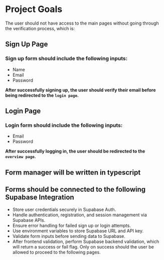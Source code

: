 # Project Goals

The user should not have access to the main pages without going through the verification process, which is:

## Sign Up Page

### **Sign up form should include the following inputs:**

- Name
- Email
- Password

**After successfully signing up, the user should verify their email before being redirected to the `login page`.**

## Login Page

### **Login form should include the following inputs:**

- Email
- Password

**After successfully logging in, the user should be redirected to the `overview page`.**

## Form manager will be written in typescript



## Forms should be connected to the following Supabase Integration

- Store user credentials securely in Supabase Auth.
- Handle authentication, registration, and session management via Supabase APIs.
- Ensure error handling for failed sign up or login attempts.
- Use environment variables to store Supabase URL and API key.
- Validate form inputs before sending data to Supabase.
- After frontend validation, perform Supabase backend validation, which will return a success or fail flag. Only on success should the user be allowed to proceed to the following pages.
